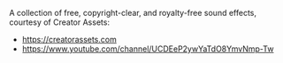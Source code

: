 A collection of free, copyright-clear, and royalty-free sound effects, courtesy of Creator Assets:

- https://creatorassets.com
- https://www.youtube.com/channel/UCDEeP2ywYaTdO8YmvNmp-Tw
